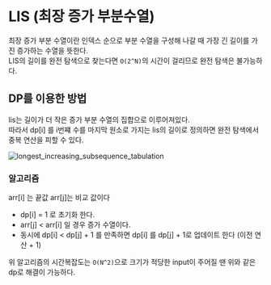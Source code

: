 # LIS (최장 증가 부분수열)

최장 증가 부분 수열이란 인덱스 순으로 부분 수열을 구성해 나갈 때 가장 긴 길이를 가진 증가하는 수열을 뜻한다. <br>
LIS의 길이를 완전 탐색으로 찾는다면 `O(2^N)`의 시간이 걸리므로 완전 탐색은 불가능하다.

## DP를 이용한 방법
lis는 길이가 더 작은 증가 부분 수열의 집합으로 이루어져있다.<br>
따라서 dp[i] 를 i번쨰 수를 마지막 원소로 가지는 lis의 길이로 정의하면 완전 탐색에서 중복 연산을 피할 수 있다.<br>

![longest_increasing_subsequence_tabulation](https://user-images.githubusercontent.com/75887645/127164655-eed5ac52-34b8-451c-8711-ece1603f0ed8.gif)


### 알고리즘
arr[i] 는 끝값 arr[j]는 비교 값이다
- dp[i] = 1 로 초기화 한다.
- arr[j] < arr[i] 일 경우 증가 수열이다.
- 동시에 dp[i] < dp[j] + 1 를 만족하면 dp[i] 를 dp[j] + 1로 업데이트 한다 (이전 연산 + 1)

위 알고리즘의 시간복잡도는 `O(N^2)`으로 크기가 적당한 input이 주어질 땐 위와 같은 dp로 해결이 가능하다.
